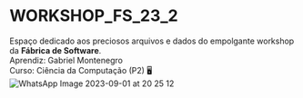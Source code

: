 # WORKSHOP_FS_23_2

Espaço dedicado aos preciosos arquivos e dados do empolgante workshop da **Fábrica de Software**.
<br>
Aprendiz: Gabriel Montenegro 
<br>
Curso: Ciência da Computação (P2) 🖥️
<br>
![WhatsApp Image 2023-09-01 at 20 25 12](https://github.com/GabrielMontenegrOL/WORKSHOP_FS_23_2/assets/131418339/b526745e-e6dc-461d-9114-647dc84603d8)
